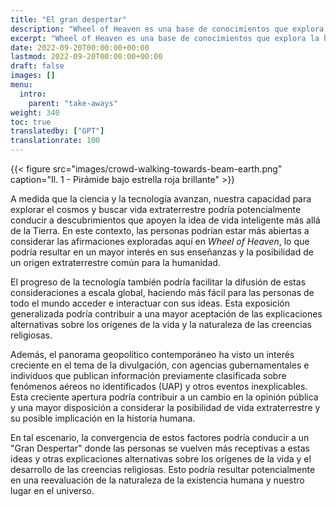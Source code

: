 ```yaml
---
title: "El gran despertar"
description: "Wheel of Heaven es una base de conocimientos que explora la hipótesis de trabajo de que la vida en la Tierra fue diseñada inteligentemente por una civilización extraterrestre, los llamados Elohim."
excerpt: "Wheel of Heaven es una base de conocimientos que explora la hipótesis de trabajo de que la vida en la Tierra fue diseñada inteligentemente por una civilización extraterrestre, los llamados Elohim."
date: 2022-09-20T00:00:00+00:00
lastmod: 2022-09-20T00:00:00+00:00
draft: false
images: []
menu:
  intro:
    parent: "take-aways"
weight: 340
toc: true
translatedby: ["GPT"]
translationrate: 100
---
```


{{< figure src="images/crowd-walking-towards-beam-earth.png" caption="Il. 1 - Pirámide bajo estrella roja brillante" >}}

A medida que la ciencia y la tecnología avanzan, nuestra capacidad para explorar el cosmos y buscar vida extraterrestre podría potencialmente conducir a descubrimientos que apoyen la idea de vida inteligente más allá de la Tierra. En este contexto, las personas podrían estar más abiertas a considerar las afirmaciones exploradas aquí en _Wheel of Heaven_, lo que podría resultar en un mayor interés en sus enseñanzas y la posibilidad de un origen extraterrestre común para la humanidad.

El progreso de la tecnología también podría facilitar la difusión de estas consideraciones a escala global, haciendo más fácil para las personas de todo el mundo acceder e interactuar con sus ideas. Esta exposición generalizada podría contribuir a una mayor aceptación de las explicaciones alternativas sobre los orígenes de la vida y la naturaleza de las creencias religiosas.

Además, el panorama geopolítico contemporáneo ha visto un interés creciente en el tema de la divulgación, con agencias gubernamentales e individuos que publican información previamente clasificada sobre fenómenos aéreos no identificados (UAP) y otros eventos inexplicables. Esta creciente apertura podría contribuir a un cambio en la opinión pública y una mayor disposición a considerar la posibilidad de vida extraterrestre y su posible implicación en la historia humana.

En tal escenario, la convergencia de estos factores podría conducir a un "Gran Despertar" donde las personas se vuelven más receptivas a estas ideas y otras explicaciones alternativas sobre los orígenes de la vida y el desarrollo de las creencias religiosas. Esto podría resultar potencialmente en una reevaluación de la naturaleza de la existencia humana y nuestro lugar en el universo.

